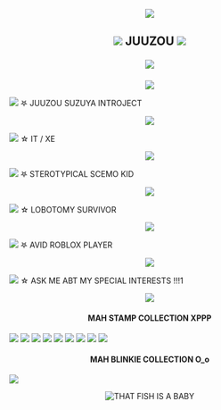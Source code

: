 <p align="center">
  <img src= "https://64.media.tumblr.com/914e4703722c9f0433bf6cbbb0edffc4/521614df681093db-2e/s540x810/e203b493213180dd178f0e3eb8b000dbd9a47889.webp"
</p>


  <h2 <p align="center">
  <img src= "https://64.media.tumblr.com/4e86ac2609a822fcc0d27b8eb2ff7904/979aeaa541231801-fa/s75x75_c1/572dc7f4234698beac69108dac3c802eaf0823c7.gifv"
    <div> JUUZOU
  <img src= "https://64.media.tumblr.com/4e86ac2609a822fcc0d27b8eb2ff7904/979aeaa541231801-fa/s75x75_c1/572dc7f4234698beac69108dac3c802eaf0823c7.gifv"
    </p>
 
  <p align="center">
  <img src= "https://64.media.tumblr.com/444e336c58f295647dc07fa173d0d60e/a814dfed7a63cd70-98/s500x750/5f6df4ce29f1bcc444fb6f079e1799626b6c72bd.gifv"
    </p></h2>

<p align="center">
  <img src= "https://64.media.tumblr.com/6a8c41975fbd4c0e4da8062f21963612/bf319d3ddf3225b5-a3/s500x750/4d270fb10407faada6e8ce31f8eb8fba222738d6.gifv"
</p>

<P>
  <img src= "https://64.media.tumblr.com/98d05a71180817a9b5015195b0f3384b/f6ea19a317c61353-54/s75x75_c1/941bd585ed392d8859593f873bbd11bd70dfd8fe.gifv" <div> 𖤐 JUUZOU SUZUYA INTROJECT 
</P>

<p align="center">
  <img src= "https://64.media.tumblr.com/34f7859b1e4d3416f47b3b2b34e4b131/bf319d3ddf3225b5-5b/s500x750/fb33e726c4786d67746f5ef1ee5eecffb761dcb1.gifv"
</p>

<P>
  <img src= "https://64.media.tumblr.com/d63caac8c03e068a2a6bf346d8e5af05/f6ea19a317c61353-c9/s75x75_c1/71db913762deeabed438ccea794b396572a9dde0.gifv" <div> ☆ IT / XE
</P>

<p align="center">
  <img src= "https://64.media.tumblr.com/abfec9ecdc8b5e98c353133930dbc9db/bf319d3ddf3225b5-c9/s500x750/7e89a65331f80c5a168b2299a6c2f5399e793500.gifv"
</p>

<p>
  <img src= "https://64.media.tumblr.com/917afaf87f677e8fe88d5410960f32e6/d326ae50f88d51ec-73/s75x75_c1/ccdb951e4edd25c0cf08fbec41fc3ce0054a9ab0.gifv" <div> 𖤐 STEROTYPICAL SCEMO KID 
</p>

<p align="center">
  <img src= "https://64.media.tumblr.com/8e66135dc67832b395ff523032f00e97/bf319d3ddf3225b5-3b/s500x750/d3eb5af07d40b001459077ad55bb3f6ac12a3d34.gifv"
</p>

<p>
  <img src= "https://64.media.tumblr.com/c97269261c28fe1f1575ec75e29eb1b2/4976d92061e98e5d-dc/s75x75_c1/959446da610242b05a704c8375ad1ca49527a716.gifv" <div> ☆ LOBOTOMY SURVIVOR
</p>

<p align="center">
  <img src= "https://64.media.tumblr.com/b2cbda2c337d315f716727dbb7d7c120/bf319d3ddf3225b5-cc/s500x750/8c4e3085f638bacb50bf28b58dec5ada82fb733b.gifv"
</p>

<p>
  <img src= "https://64.media.tumblr.com/3d40069127c61c31f89728997f4cd5da/c2d28c86dfead1b1-05/s75x75_c1/d838ac5f6e7195bb69c9e77e6879116f1e1bb42e.gifv"<div> 𖤐 AVID ROBLOX PLAYER
</p>

<p align="center">
  <img src= "https://64.media.tumblr.com/3dbdad369cf39afc5e21e05b720ccca5/bf319d3ddf3225b5-17/s500x750/297c7527349039634d457f170a487556092554bd.gifv"
</p>

<p>
  <img src= "https://64.media.tumblr.com/23304ba0e408e792312e59cfb50d4267/be5456b81def8a82-10/s75x75_c1/37992dd62bc10e991494f4b702cfaf3551b5b086.gifv" <div> ☆ ASK ME ABT MY SPECIAL INTERESTS !!!1
</p>

<p align="center">
  <img src= "https://64.media.tumblr.com/99ed20a72eba35d03f2350d2cdc21098/bf319d3ddf3225b5-15/s500x750/14b6389a2be50e9eaf37df72034b84ba87a2cd5c.gifv"
</p> 

<p>
  <h4 <p align="center">
    MAH STAMP COLLECTION XPPP
  </h4>
</p>

<p>
  <img src= "https://64.media.tumblr.com/7b2d2bc2daaa7e49b4060f50580ac32c/c3de01a11644097d-ba/s100x200/e6cd1fba5d8acfd79709ec6bced89ac4f6f109ef.gifv">
  <img src= "https://64.media.tumblr.com/19fba37de7773b903739c2e44820c638/57afcf8767df6163-a3/s100x200/9aa9f1ae7a05735bcf14736efbedfed439cbb0dd.gifv"> 
  <img src= "https://64.media.tumblr.com/522caa4f079fc1130dca421771907420/884eea48d188fc7b-12/s100x200/1be4f6bef86c40a8b6ff05187f2d55ddea441d2d.pnj">
  <img src= "https://64.media.tumblr.com/13142c5e08eed8649f8e4df1693688cc/884eea48d188fc7b-d5/s100x200/7071a546c70259d8a04c1d560aa6e15c620604ec.pnj">
  <img src= "https://64.media.tumblr.com/dee528dddc8f595f25a00c74cec9935f/884eea48d188fc7b-f2/s100x200/5dc3517168ebc4f0e7779be1fb8c2d0508d09a9f.pnj">
  <img src= "https://64.media.tumblr.com/9052e3322942107bc62989d3f7c7b6ef/7d2e6e718dc66141-03/s100x200/f3c715666c172066118519de3e825d6f6d1d5963.gifv">
  <img src= "https://64.media.tumblr.com/8f81760a02fd37137442e81e51762ebe/7d2e6e718dc66141-7f/s100x200/3598d7c3fb8296525869bba2aad8aeef8c722449.gifv">
  <img src= "https://64.media.tumblr.com/115a43b391d1fb539055478ef75004c8/509dca664f2eb5e4-84/s250x400/2106894b27fe74ea23ad06b4541085b2d1d2fadf.gifv">
  <img src= "https://64.media.tumblr.com/f4a73d56002c2db4c98f63ebf98d2abf/509dca664f2eb5e4-af/s100x200/a0c92a3247979ad4457e5604be5750482d4507da.pnj">

</p> 

<p>
  <h4 <p align="center">
    MAH BLINKIE COLLECTION O_o
  </h4>
</p>

<p>
  <img src= "https://64.media.tumblr.com/474a10108b49989a9dceecbd3046ba97/e0c6fae31610508d-b2/s250x400/89315f96419e4ed73ee6979acfe23a3b258b8823.gifv">
</p>

<p align="center">
  <img src= "https://images.foxtv.com/static.fox2detroit.com/www.fox2detroit.com/content/uploads/2019/08/1280/720/catfish20pacifier202_1493327236382_3217075_ver1.0.jpg?ve=1&tl=1" alt= "THAT FISH IS A BABY"
</p>
